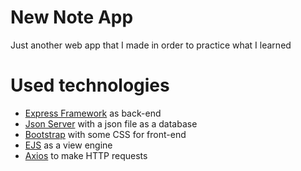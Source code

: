# New Note App
Just another web app that I made in order to practice what I learned

# Used technologies
- [Express Framework](https://www.npmjs.com/package/express) as back-end
- [Json Server](https://www.npmjs.com/package/json-server) with a json file as a database
- [Bootstrap](https://www.getbootstrap.com) with some CSS for front-end
- [EJS](https://www.npmjs.com/package/ejs) as a view engine
- [Axios](https://www.npmjs.com/package/axios) to make HTTP requests